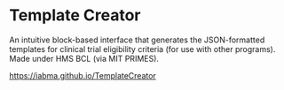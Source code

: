 # Template Creator

An intuitive block-based interface that generates the JSON-formatted templates for clinical trial eligibility criteria (for use with other programs). Made under HMS BCL (via MIT PRIMES).

https://iabma.github.io/TemplateCreator

